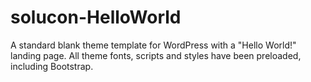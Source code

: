 # solucon-HelloWorld
A standard blank theme template for WordPress with a "Hello World!" landing page. All theme fonts, scripts and styles have been preloaded, including Bootstrap.
